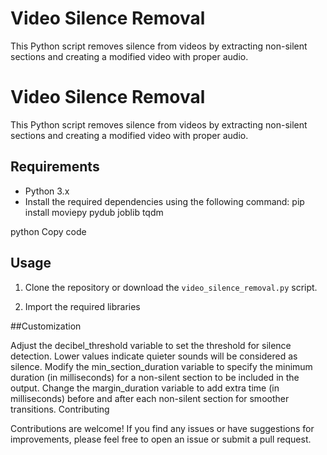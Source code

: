 # Video Silence Removal

This Python script removes silence from videos by extracting non-silent sections and creating a modified video with proper audio.

# Video Silence Removal

This Python script removes silence from videos by extracting non-silent sections and creating a modified video with proper audio.

## Requirements

- Python 3.x
- Install the required dependencies using the following command:
pip install moviepy pydub joblib tqdm

python
Copy code

## Usage

1. Clone the repository or download the `video_silence_removal.py` script.

2. Import the required libraries

##Customization

Adjust the decibel_threshold variable to set the threshold for silence detection. Lower values indicate quieter sounds will be considered as silence.
Modify the min_section_duration variable to specify the minimum duration (in milliseconds) for a non-silent section to be included in the output.
Change the margin_duration variable to add extra time (in milliseconds) before and after each non-silent section for smoother transitions.
Contributing

Contributions are welcome! If you find any issues or have suggestions for improvements, please feel free to open an issue or submit a pull request.
